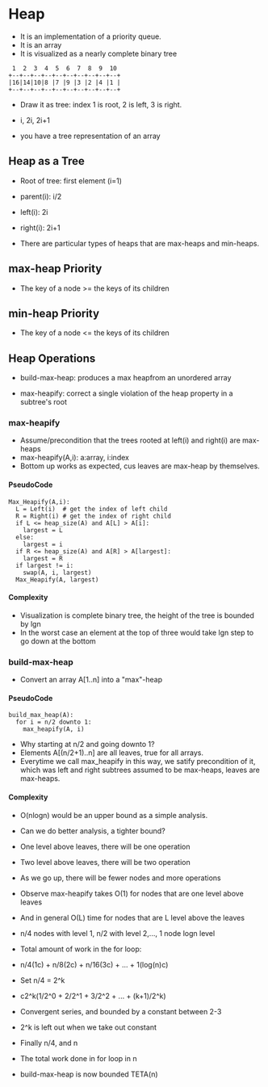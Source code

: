 # Heap

- It is an implementation of a priority queue.
- It is an array
- It is visualized as a nearly complete binary tree


```shell
 1  2  3  4  5  6  7  8  9  10
+--+--+--+--+--+--+--+--+--+--+
|16|14|10|8 |7 |9 |3 |2 |4 |1 |
+--+--+--+--+--+--+--+--+--+--+
```

- Draw it as tree: index 1 is root, 2 is left, 3 is right.
- i, 2i, 2i+1

- you have a tree representation of an array

## Heap as a Tree

- Root of tree: first element (i=1)
- parent(i): i/2
- left(i): 2i
- right(i): 2i+1

- There are particular types of heaps that are max-heaps and min-heaps.

## max-heap Priority

- The key of a node >= the keys of its children

## min-heap Priority

- The key of a node <= the keys of its children

## Heap Operations

- build-max-heap: produces a max heapfrom an unordered array

- max-heapify: correct a single violation of the heap property in a subtree's root


### max-heapify

- Assume/precondition that the trees rooted at left(i) and right(i) are max-heaps
- max-heapify(A,i): a:array, i:index
- Bottom up works as expected, cus leaves are max-heap by themselves.

#### PseudoCode

```shell
Max_Heapify(A,i):
  L = Left(i)  # get the index of left child
  R = Right(i) # get the index of right child
  if L <= heap_size(A) and A[L] > A[i]:
    largest = L
  else:
    largest = i
  if R <= heap_size(A) and A[R] > A[largest]:
    largest = R
  if largest != i:
    swap(A, i, largest)
  Max_Heapify(A, largest)
```

#### Complexity

- Visualization is complete binary tree, the height of the tree is bounded by lgn
- In the worst case an element at the top of three would take lgn step to go
  down at the bottom

### build-max-heap 

- Convert an array A[1..n] into a "max"-heap

#### PseudoCode

```shell
build_max_heap(A):
  for i = n/2 downto 1:
    max_heapify(A, i)
```

- Why starting at n/2 and going downto 1?
- Elements A[(n/2+1)..n] are all leaves, true for all arrays.
- Everytime we call max_heapify in this way, we satify precondition of it, which
  was left and right subtrees assumed to be max-heaps, leaves are max-heaps.

#### Complexity

- O(nlogn) would be an upper bound as a simple analysis.
- Can we do better analysis, a tighter bound?
- One level above leaves, there will be one operation
- Two level above leaves, there will be two operation
- As we go up, there will be fewer nodes and more operations

- Observe max-heapify takes O(1) for nodes that are one level above leaves
- And in general O(L) time for nodes that are L level above the leaves
- n/4 nodes with level 1, n/2 with level 2,..., 1 node logn level

- Total amount of work in the for loop:
- n/4(1c) + n/8(2c) + n/16(3c) + ... + 1(log(n)c)
- Set n/4 = 2^k
- c2^k(1/2^0 + 2/2^1 + 3/2^2 + ... + (k+1)/2^k)
- Convergent series, and bounded by a constant between 2-3
- 2^k is left out when we take out constant
- Finally n/4, and n
- The total work done in for loop in n

- build-max-heap is now bounded TETA(n)
